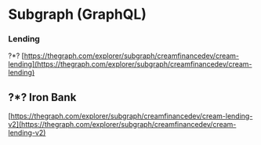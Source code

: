 # Subgraph \(GraphQL\)

### Lending
?*?
[https://thegraph.com/explorer/subgraph/creamfinancedev/cream-lending](https://thegraph.com/explorer/subgraph/creamfinancedev/cream-lending)

## ?*? Iron Bank

[https://thegraph.com/explorer/subgraph/creamfinancedev/cream-lending-v2](https://thegraph.com/explorer/subgraph/creamfinancedev/cream-lending-v2)

